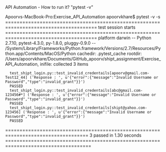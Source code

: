 API Automation - How to run it?
"pytest -v"

Apoorvs-MacBook-Pro:Exercise_API_Automation apoorvkhare$ pytest -v -s
====================================================================================== test session starts ======================================================================================
platform darwin -- Python 2.7.10, pytest-4.3.0, py-1.8.0, pluggy-0.9.0 -- /System/Library/Frameworks/Python.framework/Versions/2.7/Resources/Python.app/Contents/MacOS/Python
cachedir: .pytest_cache
rootdir: /Users/apoorvkhare/Documents/GitHub_apoorv/shipt_assignment/Exercise_API_Automation, inifile:
collected 3 items                                                                                                                                                                               
```
  test_shipt_login.py::test_invalid_credentails[apoorv@gmail.com-Test12_44] ('Response : ', u'{"error":{"message":"Invalid Username or Password","type":"invalid_grant"}}')
  PASSED
  test_shipt_login.py::test_invalid_credentails[abc@gmail.com-123456#*] ('Response : ', u'{"error":{"message":"Invalid Username or Password","type":"invalid_grant"}}')
  PASSED
  test_shipt_login.py::test_invalid_credentails[shipt@yahoo.com-123456] ('Response : ', u'{"error":{"message":"Invalid Username or Password","type":"invalid_grant"}}')
  PASSED
  ```

=================================================================================== 3 passed in 1.30 seconds ====================================================================================
